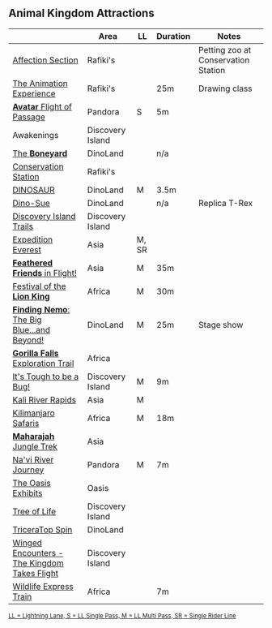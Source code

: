 ## Animal Kingdom Attractions


|   | Area | LL |Duration|Notes|
|---|------|----|--------|-----|
|[Affection Section](https://disneyworld.disney.go.com/attractions/animal-kingdom/affection-section/)|Rafiki's| | |Petting zoo at Conservation Station|
|[The Animation Experience](https://disneyworld.disney.go.com/attractions/animal-kingdom/animation-experience/)|Rafiki's| |25m|Drawing class|
|[**Avatar** Flight of Passage](https://disneyworld.disney.go.com/attractions/animal-kingdom/avatar-flight-of-passage/)|Pandora|S|5m| |
|Awakenings|Discovery Island| | | |
|[The **Boneyard**](https://disneyworld.disney.go.com/attractions/animal-kingdom/boneyard/)|DinoLand| |n/a| |
|[Conservation Station](https://disneyworld.disney.go.com/attractions/animal-kingdom/conservation-station/)|Rafiki's| | | |
|[DINOSAUR](https://disneyworld.disney.go.com/attractions/animal-kingdom/dinosaur/)|DinoLand|M|3.5m| |
|[Dino-Sue](https://disneyworld.disney.go.com/attractions/animal-kingdom/dino-sue/)|DinoLand| |n/a|Replica T-Rex|
|[Discovery Island Trails](https://disneyworld.disney.go.com/attractions/animal-kingdom/discovery-island-trails/)|Discovery Island| | | |
|[Expedition Everest](https://disneyworld.disney.go.com/attractions/animal-kingdom/expedition-everest/)|Asia|M, SR| | |
|[**Feathered Friends** in Flight!](https://disneyworld.disney.go.com/entertainment/animal-kingdom/feathered-friends/)|Asia|M|35m| |
|[Festival of the **Lion King**](https://disneyworld.disney.go.com/entertainment/animal-kingdom/festival-of-the-lion-king/)|Africa|M|30m| |
|[**Finding Nemo**: The Big Blue...and Beyond!](https://disneyworld.disney.go.com/entertainment/animal-kingdom/finding-nemo-big-blue-and-beyond/)|DinoLand|M|25m|Stage show|
|[**Gorilla Falls** Exploration Trail](https://disneyworld.disney.go.com/attractions/animal-kingdom/gorilla-falls-forest-exploration-trail/)|Africa| | | |
|[It's Tough to be a Bug!](https://disneyworld.disney.go.com/attractions/animal-kingdom/its-tough-to-be-a-bug/)|Discovery Island|M|9m| |
|[Kali River Rapids](https://disneyworld.disney.go.com/attractions/animal-kingdom/kali-river-rapids/)|Asia|M| | |
|[Kilimanjaro Safaris](https://disneyworld.disney.go.com/attractions/animal-kingdom/kilimanjaro-safaris/)|Africa|M|18m| |
|[**Maharajah** Jungle Trek](https://disneyworld.disney.go.com/attractions/animal-kingdom/maharajah-jungle-trek/)|Asia| | | |
|[Na'vi River Journey](https://disneyworld.disney.go.com/attractions/animal-kingdom/navi-river-journey/)|Pandora|M|7m| |
|[The Oasis Exhibits](https://disneyworld.disney.go.com/attractions/animal-kingdom/oasis-exhibits/)|Oasis| | | |
|[Tree of Life](https://disneyworld.disney.go.com/attractions/animal-kingdom/tree-of-life/)|Discovery Island| | | |
|[TriceraTop Spin](https://disneyworld.disney.go.com/attractions/animal-kingdom/tricera-top-spin/)|DinoLand| | |
|[Winged Encounters - The Kingdom Takes Flight](https://disneyworld.disney.go.com/entertainment/animal-kingdom/winged-encounters/)|Discovery Island| | |
|[Wildlife Express Train](https://disneyworld.disney.go.com/attractions/animal-kingdom/wildlife-express-train/)|Africa| |7m| |

[<small>LL = Lightning Lane, S = LL Single Pass, M = LL Multi Pass, SR = Single Rider Line</small>]()

